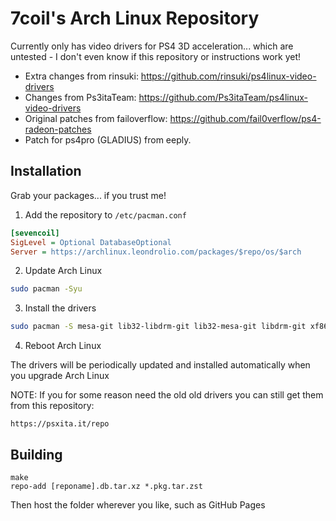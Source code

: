 # 7coil's Arch Linux Repository

Currently only has video drivers for PS4 3D acceleration... which are untested - I don't even know if this repository or instructions work yet!
- Extra changes from rinsuki: https://github.com/rinsuki/ps4linux-video-drivers
- Changes from Ps3itaTeam: https://github.com/Ps3itaTeam/ps4linux-video-drivers
- Original patches from failoverflow: https://github.com/fail0verflow/ps4-radeon-patches
- Patch for ps4pro (GLADIUS) from eeply.

## Installation

Grab your packages... if you trust me!

1) Add the repository to `/etc/pacman.conf`
```ini
[sevencoil]
SigLevel = Optional DatabaseOptional
Server = https://archlinux.leondrolio.com/packages/$repo/os/$arch
```

2) Update Arch Linux
```sh
sudo pacman -Syu
```

3) Install the drivers
```sh
sudo pacman -S mesa-git lib32-libdrm-git lib32-mesa-git libdrm-git xf86-video-amdgpu-git
```

4) Reboot Arch Linux

The drivers will be periodically updated and installed automatically when you upgrade Arch Linux


NOTE:
If you for some reason need the old old drivers you can still get them from this repository:
```
https://psxita.it/repo
```

## Building

```
make
repo-add [reponame].db.tar.xz *.pkg.tar.zst
```

Then host the folder wherever you like, such as GitHub Pages

